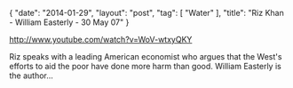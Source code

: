 {
   "date": "2014-01-29",
   "layout": "post",
   "tag": [
      "Water"
   ],
   "title": "Riz Khan - William Easterly - 30 May 07"
}

http://www.youtube.com/watch?v=WoV-wtxyQKY  

Riz speaks with a leading American economist who argues that the West's efforts to aid the poor have done more harm than good. William Easterly is the author...